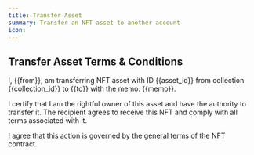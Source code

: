 ```yaml
---
title: Transfer Asset
summary: Transfer an NFT asset to another account
icon:
---
```


## Transfer Asset Terms & Conditions

I, {{from}}, am transferring NFT asset with ID {{asset_id}} from collection {{collection_id}}
to {{to}} with the memo: {{memo}}.

I certify that I am the rightful owner of this asset and have the authority to transfer it.
The recipient agrees to receive this NFT and comply with all terms associated with it.

I agree that this action is governed by the general terms of the NFT contract.